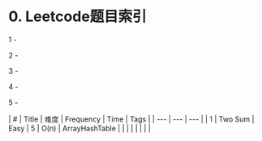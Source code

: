 # 0. Leetcode题目索引

1 - 

2 - 

3 - 

4 -

5 -

| \# | Title | 难度 | Frequency | Time | Tags |
| --- | --- | --- |
| 1 | Two Sum | Easy | 5 | O\(n\) | ArrayHashTable |
|  |  |  |  |  |  |



